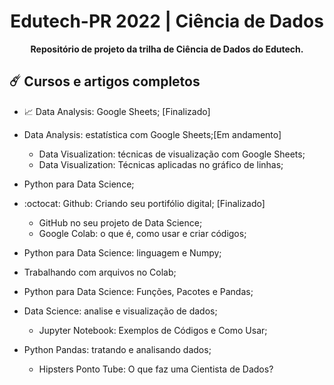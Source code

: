 <h1 align="center"><b>Edutech-PR 2022 | Ciência de Dados</b></h1>

<p align="center"><b> Repositório de projeto da trilha de Ciência de Dados do Edutech.</b></p>

:comet: Cursos e artigos completos
------
* :chart_with_upwards_trend: Data Analysis: Google Sheets; [Finalizado]
* Data Analysis: estatística com Google Sheets;[Em andamento]
  *  Data Visualization: técnicas de visualização com Google Sheets;
  *  Data Visualization: Técnicas aplicadas no gráfico de linhas;

* Python para Data Science;
* :octocat: Github: Criando seu portifólio digital; [Finalizado]
  *  GitHub no seu projeto de Data Science;
  *  Google Colab: o que é, como usar e criar códigos;
* Python para Data Science: linguagem e Numpy;
* Trabalhando com arquivos no Colab;
* Python para Data Science: Funções, Pacotes e Pandas;
* Data Science: analise e visualização de dados;
  * Jupyter Notebook: Exemplos de Códigos e Como Usar;
* Python Pandas: tratando e analisando dados;
  * Hipsters Ponto Tube: O que faz uma Cientista de Dados?

#
